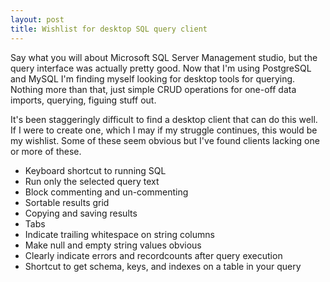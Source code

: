 ```yaml
---
layout: post
title: Wishlist for desktop SQL query client
---
```


Say what you will about Microsoft SQL Server Management studio, but the query
interface was actually pretty good. Now that I'm using PostgreSQL and MySQL
I'm finding myself looking for desktop tools for querying. Nothing more than that,
just simple CRUD operations for one-off data imports, querying, figuing stuff out.

It's been staggeringly difficult to find a desktop client that can do this well.
If I were to create one, which I may if my struggle continues, this would be my
wishlist. Some of these seem obvious but I've found clients lacking one or more
of these.

* Keyboard shortcut to running SQL
* Run only the selected query text
* Block commenting and un-commenting
* Sortable results grid
* Copying and saving results
* Tabs
* Indicate trailing whitespace on string columns
* Make null and empty string values obvious
* Clearly indicate errors and recordcounts after query execution
* Shortcut to get schema, keys, and indexes on a table in your query
